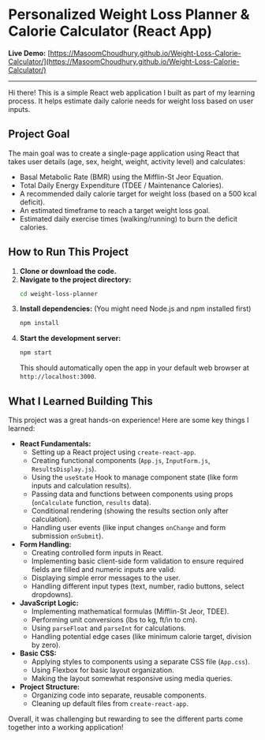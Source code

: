 # Personalized Weight Loss Planner & Calorie Calculator (React App)

**Live Demo:** [https://MasoomChoudhury.github.io/Weight-Loss-Calorie-Calculator/](https://MasoomChoudhury.github.io/Weight-Loss-Calorie-Calculator/)

---

Hi there! This is a simple React web application I built as part of my learning process. It helps estimate daily calorie needs for weight loss based on user inputs.

## Project Goal

The main goal was to create a single-page application using React that takes user details (age, sex, height, weight, activity level) and calculates:

*   Basal Metabolic Rate (BMR) using the Mifflin-St Jeor Equation.
*   Total Daily Energy Expenditure (TDEE / Maintenance Calories).
*   A recommended daily calorie target for weight loss (based on a 500 kcal deficit).
*   An estimated timeframe to reach a target weight loss goal.
*   Estimated daily exercise times (walking/running) to burn the deficit calories.

## How to Run This Project

1.  **Clone or download the code.**
2.  **Navigate to the project directory:**
    ```bash
    cd weight-loss-planner
    ```
3.  **Install dependencies:** (You might need Node.js and npm installed first)
    ```bash
    npm install
    ```
4.  **Start the development server:**
    ```bash
    npm start
    ```
    This should automatically open the app in your default web browser at `http://localhost:3000`.

## What I Learned Building This

This project was a great hands-on experience! Here are some key things I learned:

*   **React Fundamentals:**
    *   Setting up a React project using `create-react-app`.
    *   Creating functional components (`App.js`, `InputForm.js`, `ResultsDisplay.js`).
    *   Using the `useState` Hook to manage component state (like form inputs and calculation results).
    *   Passing data and functions between components using props (`onCalculate` function, `results` data).
    *   Conditional rendering (showing the results section only after calculation).
    *   Handling user events (like input changes `onChange` and form submission `onSubmit`).
*   **Form Handling:**
    *   Creating controlled form inputs in React.
    *   Implementing basic client-side form validation to ensure required fields are filled and numeric inputs are valid.
    *   Displaying simple error messages to the user.
    *   Handling different input types (text, number, radio buttons, select dropdowns).
*   **JavaScript Logic:**
    *   Implementing mathematical formulas (Mifflin-St Jeor, TDEE).
    *   Performing unit conversions (lbs to kg, ft/in to cm).
    *   Using `parseFloat` and `parseInt` for calculations.
    *   Handling potential edge cases (like minimum calorie target, division by zero).
*   **Basic CSS:**
    *   Applying styles to components using a separate CSS file (`App.css`).
    *   Using Flexbox for basic layout organization.
    *   Making the layout somewhat responsive using media queries.
*   **Project Structure:**
    *   Organizing code into separate, reusable components.
    *   Cleaning up default files from `create-react-app`.

Overall, it was challenging but rewarding to see the different parts come together into a working application!
